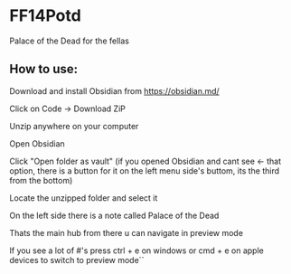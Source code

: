 # FF14Potd
Palace of the Dead for the fellas
 
## How to use:

Download and install Obsidian from https://obsidian.md/

Click on Code -> Download ZiP

Unzip anywhere on your computer

Open Obsidian

Click "Open folder as vault" (if you opened Obsidian and cant see <- that option, there is a button for it on the left menu side's buttom, its the third from the bottom)

Locate the unzipped folder and select it

On the left side there is a note called Palace of the Dead

Thats the main hub from there u can navigate in preview mode

If you see a lot of #'s press ctrl + e on windows or cmd + e on apple devices to switch to preview mode``




